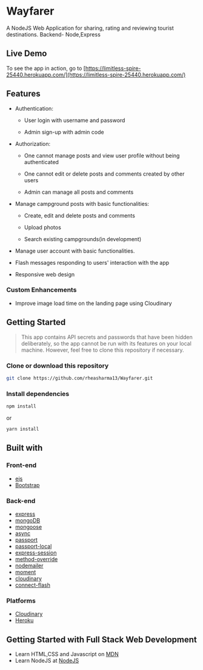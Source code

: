 # Wayfarer

A NodeJS Web Application for sharing, rating and reviewing tourist destinations. Backend- Node,Express

## Live Demo

To see the app in action, go to [https://limitless-spire-25440.herokuapp.com/](https://limitless-spire-25440.herokuapp.com/)

## Features

- Authentication:

  - User login with username and password

  - Admin sign-up with admin code

- Authorization:

  - One cannot manage posts and view user profile without being authenticated

  - One cannot edit or delete posts and comments created by other users

  - Admin can manage all posts and comments

- Manage campground posts with basic functionalities:

  - Create, edit and delete posts and comments

  - Upload photos

  - Search existing campgrounds(in development)

- Manage user account with basic functionalities.

- Flash messages responding to users' interaction with the app

- Responsive web design

### Custom Enhancements

- Improve image load time on the landing page using Cloudinary

## Getting Started

> This app contains API secrets and passwords that have been hidden deliberately, so the app cannot be run with its features on your local machine. However, feel free to clone this repository if necessary.

### Clone or download this repository

```sh
git clone https://github.com/rheasharma13/Wayfarer.git
```

### Install dependencies

```sh
npm install
```

or

```sh
yarn install
```

## Built with

### Front-end

- [ejs](http://ejs.co/)
- [Bootstrap](https://getbootstrap.com/docs/3.3/)

### Back-end

- [express](https://expressjs.com/)
- [mongoDB](https://www.mongodb.com/)
- [mongoose](http://mongoosejs.com/)
- [async](http://caolan.github.io/async/)
- [passport](http://www.passportjs.org/)
- [passport-local](https://github.com/jaredhanson/passport-local#passport-local)
- [express-session](https://github.com/expressjs/session#express-session)
- [method-override](https://github.com/expressjs/method-override#method-override)
- [nodemailer](https://nodemailer.com/about/)
- [moment](https://momentjs.com/)
- [cloudinary](https://cloudinary.com/)
- [connect-flash](https://github.com/jaredhanson/connect-flash#connect-flash)

### Platforms

- [Cloudinary](https://cloudinary.com/)
- [Heroku](https://www.heroku.com/)

## Getting Started with Full Stack Web Development

- Learn HTML,CSS and Javascript on [MDN](https://developer.mozilla.org/en-US/docs/Web)
- Learn NodeJS at [NodeJS](https://nodejs.org/en/docs/)
